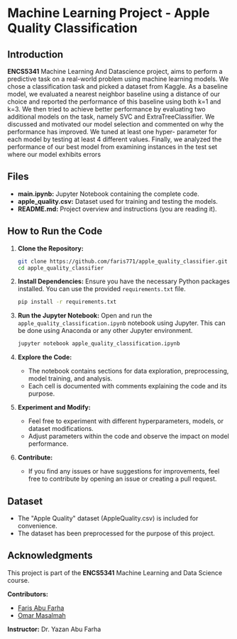 # Machine Learning Project - Apple Quality Classification

## Introduction
**ENCS5341** Machine Learning And Datascience project, aims to perform a predictive task on a real-world problem using
machine learning models. We chose a classification task and picked a dataset from
Kaggle. As a baseline model, we evaluated a nearest neighbor baseline using a distance
of our choice and reported the performance of this baseline using both k=1 and k=3. We
then tried to achieve better performance by evaluating two additional models on the task,
namely SVC and ExtraTreeClassifier. We discussed and motivated our model selection
and commented on why the performance has improved. We tuned at least one hyper-
parameter for each model by testing at least 4 different values. Finally, we analyzed the
performance of our best model from examining instances in the test set where our model
exhibits errors

## Files
- **main.ipynb:** Jupyter Notebook containing the complete code.
- **apple_quality.csv:** Dataset used for training and testing the models.
- **README.md:** Project overview and instructions (you are reading it).

## How to Run the Code
1. **Clone the Repository:**
    ```bash
    git clone https://github.com/faris771/apple_quality_classifier.git
    cd apple_quality_classifier
    ```

2. **Install Dependencies:**
    Ensure you have the necessary Python packages installed. You can use the provided `requirements.txt` file.
    ```bash
    pip install -r requirements.txt
    ```

3. **Run the Jupyter Notebook:**
    Open and run the `apple_quality_classification.ipynb` notebook using Jupyter. This can be done using Anaconda or any other Jupyter environment.
    ```bash
    jupyter notebook apple_quality_classification.ipynb
    ```

4. **Explore the Code:**
    - The notebook contains sections for data exploration, preprocessing, model training, and analysis.
    - Each cell is documented with comments explaining the code and its purpose.

5. **Experiment and Modify:**
    - Feel free to experiment with different hyperparameters, models, or dataset modifications.
    - Adjust parameters within the code and observe the impact on model performance.

6. **Contribute:**
    - If you find any issues or have suggestions for improvements, feel free to contribute by opening an issue or creating a pull request.

## Dataset
- The "Apple Quality" dataset (AppleQuality.csv) is included for convenience.
- The dataset has been preprocessed for the purpose of this project.

## Acknowledgments
This project is part of the **ENCS5341** Machine Learning and Data Science course.

**Contributors:**
*  [Faris Abu Farha](https://github.com/faris771)
*  [Omar Masalmah](https://github.com/Omarmasalmah)
  

**Instructor:**
Dr. Yazan Abu Farha


